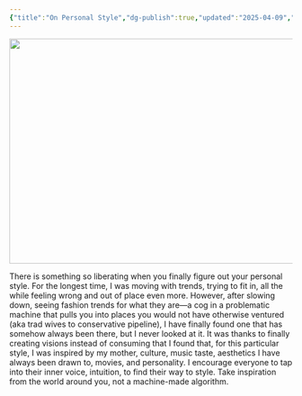 ```yaml
---
{"title":"On Personal Style","dg-publish":true,"updated":"2025-04-09","created":"2025-04-09T13:44:35","tags":["personal-style","creation","curated","algorithm","fashion","inner-child"],"dg-note-icon":"the-swan","dg-path":"Musings/On Personal Style.md","permalink":"/musings/on-personal-style/","dgPassFrontmatter":true,"noteIcon":"the-swan","cover":"https://i.pinimg.com/736x/71/bf/45/71bf4573acdd0f1821a5c9fd3c3678c6.jpg"}
---
```


<img width="600" height="400" src="https://i.pinimg.com/736x/71/bf/45/71bf4573acdd0f1821a5c9fd3c3678c6.jpg">

There is something so liberating when you finally figure out your personal style. For the longest time, I was moving with trends, trying to fit in, all the while feeling wrong and out of place even more. However, after slowing down, seeing fashion trends for what they are—a cog in a problematic machine that pulls you into places you would not have otherwise ventured (aka trad wives to conservative pipeline), I have finally found one that has somehow always been there, but I never looked at it. It was thanks to finally creating visions instead of consuming that I found that, for this particular style, I was inspired by my mother, culture, music taste, aesthetics I have always been drawn to, movies, and personality. I encourage everyone to tap into their inner voice, intuition, to find their way to style. Take inspiration from the world around you, not a machine-made algorithm.
